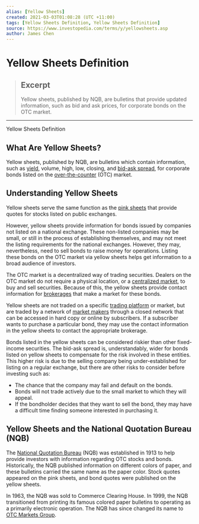 ```yaml
---
alias: [Yellow Sheets]
created: 2021-03-03T01:08:28 (UTC +11:00)
tags: [Yellow Sheets Definition, Yellow Sheets Definition]
source: https://www.investopedia.com/terms/y/yellowsheets.asp
author: James Chen
---
```


# Yellow Sheets Definition

> ## Excerpt
> Yellow sheets, published by NQB, are bulletins that provide updated information, such as bid and ask prices, for corporate bonds on the OTC market.

---

Yellow Sheets Definition
## What Are Yellow Sheets?

Yellow sheets, published by NQB, are bulletins which contain information, such as [yield](https://www.investopedia.com/terms/y/yield.asp), volume, high, low, closing, and [bid-ask spread](https://www.investopedia.com/terms/b/bid-askspread.asp), for corporate bonds listed on the [over-the-counter](https://www.investopedia.com/terms/o/over-the-countermarket.asp) (OTC) market.

## Understanding Yellow Sheets

Yellow sheets serve the same function as the [pink sheets](https://www.investopedia.com/terms/p/pinksheets.asp) that provide quotes for stocks listed on public exchanges.

However, yellow sheets provide information for bonds issued by companies not listed on a national exchange. These non-listed companies may be small, or still in the process of establishing themselves, and may not meet the listing requirements for the national exchanges. However, they may, nevertheless, need to sell bonds to raise money for operations. Listing these bonds on the OTC market via yellow sheets helps get information to a broad audience of investors.

The OTC market is a decentralized way of trading securities. Dealers on the OTC market do not require a physical location, or a [centralized market](https://www.investopedia.com/terms/c/centralizedmarket.asp), to buy and sell securities. Because of this, the yellow sheets provide contact information for [brokerages](https://www.investopedia.com/terms/b/brokerage-company.asp) that make a market for these bonds.

Yellow sheets are not traded on a specific [trading platform](https://www.investopedia.com/terms/t/trading-platform.asp) or market, but are traded by a network of [market makers](https://www.investopedia.com/terms/m/marketmaker.asp) through a closed network that can be accessed in hard copy or online by subscribers. If a subscriber wants to purchase a particular bond, they may use the contact information in the yellow sheets to contact the appropriate brokerage.

Bonds listed in the yellow sheets can be considered riskier than other fixed-income securities. The bid-ask spread is, understandably, wider for bonds listed on yellow sheets to compensate for the risk involved in these entities. This higher risk is due to the selling company being under-established for listing on a regular exchange, but there are other risks to consider before investing such as:

-   The chance that the company may fail and default on the bonds.
-   Bonds will not trade actively due to the small market to which they will appeal.
-   If the bondholder decides that they want to sell the bond, they may have a difficult time finding someone interested in purchasing it.

## Yellow Sheets and the National Quotation Bureau (NQB)

The [National Quotation Bureau](https://www.investopedia.com/terms/n/national-quote-bureau.asp) (NQB) was established in 1913 to help provide investors with information regarding OTC stocks and bonds. Historically, the NQB published information on different colors of paper, and these bulletins carried the same name as the paper color. Stock quotes appeared on the pink sheets, and bond quotes were published on the yellow sheets.

In 1963, the NQB was sold to Commerce Clearing House. In 1999, the NQB transitioned from printing its famous colored paper bulletins to operating as a primarily electronic operation. The NQB has since changed its name to [OTC Markets Group](https://www.investopedia.com/terms/o/otc-markets-group-inc.asp).
